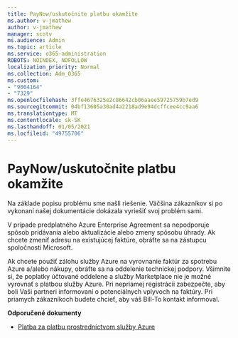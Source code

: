 ```yaml
---
title: PayNow/uskutočnite platbu okamžite
ms.author: v-jmathew
author: v-jmathew
manager: scotv
ms.audience: Admin
ms.topic: article
ms.service: o365-administration
ROBOTS: NOINDEX, NOFOLLOW
localization_priority: Normal
ms.collection: Adm_O365
ms.custom:
- "9004164"
- "7329"
ms.openlocfilehash: 3ffe4676325e2c86642cb06aaee59725759b7ed9
ms.sourcegitcommit: 04bf13605a30ad4a2218ad9e94dcffcee4cc9aa6
ms.translationtype: MT
ms.contentlocale: sk-SK
ms.lasthandoff: 01/05/2021
ms.locfileid: "49755706"
---
```

# <a name="paynowmake-payment-immediately"></a>PayNow/uskutočnite platbu okamžite

Na základe popisu problému sme našli riešenie. Väčšina zákazníkov si po vykonaní našej dokumentácie dokázala vyriešiť svoj problém sami.

V prípade predplatného Azure Enterprise Agreement sa nepodporuje spôsob pridávania alebo aktualizácie alebo zmeny spôsobu úhrady. Ak chcete zmeniť adresu na existujúcej faktúre, obráťte sa na zástupcu spoločnosti Microsoft.

Ak chcete použiť zálohu služby Azure na vyrovnanie faktúr za spotrebu Azure a/alebo nákupy, obráťte sa na oddelenie technickej podpory. Všimnite si, že poplatky účtované oddelene a služby Marketplace nie je možné vyrovnať s platbou služby Azure. Pri nepriamej registrácii zabezpečte, aby boli Vaši partneri informovaní o potenciálnych vplyvoch na faktúry. Pri priamych zákazníkoch budete chcieť, aby váš Bill-To kontakt informoval.

**Odporučené dokumenty**

- [Platba za platbu prostredníctvom služby Azure](https://docs.microsoft.com/azure/cost-management-billing/manage/ea-portal-enrollment-invoices#pay-your-overage-with-your-azure-prepayment)
